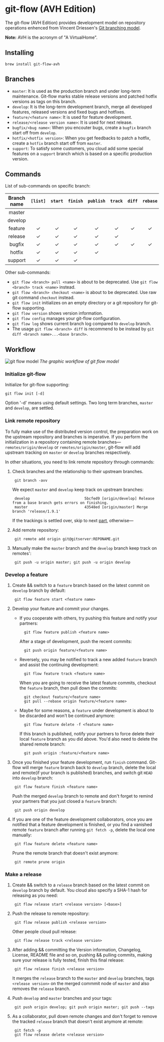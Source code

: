 # git-flow (AVH Edition)

The git-flow (AVH Edition) provides development model on repository operations enhenced from Vincent Driessen's [Git branching model](http://nvie.com/posts/a-successful-git-branching-model/). 

**Note:** AVH is the acronym of "A VirtualHome".

## Installing

    brew install git-flow-avh

## Branches

* `master`: It is used as the production branch and under long-term maintenance. Git-flow marks stable release versions and patched hotfix versions as tags on this branch.
* `develop`: It is the long-term development branch, merge all developed features, released versions and fixed bugs and hotfixes. 
* `feature/<feature name>`: It is used for feature development.
* `release/<release version name>`: It is used for next release.
* `bugfix/<bug name>`: When you encouter bugs, create a `bugfix` branch start off from `develop`.
* `hotfix/<hotfix version>`: When you get feedbacks to patch a hotfix, create a `hotfix` branch start off from `master`.
* `support`: To satisfy some customers, you cloud add some special features on a `support` branch which is based on a specific production version.

## Commands

List of sub-commands on specific branch:

Branch name | `[list]` | `start` | `finish` | `publish` | `track` | `diff` | `rebase` | `delete`
:---------: | :------: | :------:|:-------: | :-------: | :-----: | :----: | :------: | :-----:
master      |          |         |          |           |         |        |          |
develop     |          |         |          |           |         |        |          |
feature     | &check;  | &check; | &check;  | &check;   | &check; | &check;| &check;  | &check;
release     | &check;  | &check; | &check;  | &check;   | &check; |        |          | &check;
bugfix      | &check;  | &check; | &check;  | &check;   | &check; | &check;| &check;  | &check;
hotfix      | &check;  | &check; | &check;  | &check;   |         |        |          | &check;
support     | &check;  | &check; | &check;  |           |         |        |          |

Other sub-commands:
* `git flow <branch> pull <name>` is about to be deprecated. Use `git flow <branch> track <name>` instead.
* `git flow <branch> checkout <name>` is about to be deprecated. Use raw git command `checkout` instead.
* `git flow init` initializes on an empty directory or a git repository for git-flow supporting.
* `git flow version` shows version information.
* `git flow config` manages your git-flow configuration.
* `git flow log` shows current branch log compared to `develop` branch.
* The usage `git flow <branch> diff` is recommend to be instead by `git diff <branch name>...<base branch>`.

## Workflow

![git flow model](http://nvie.com/img/git-model@2x.png)
*The graphic workflow of git flow model*

### Initialize git-flow

Initialize for git-flow supporting:

    git flow init [-d]

Option '-d' means using default settings. Two long term branches, `master` and `develop`, are settled.

### Link remote repository

To fully make use of the distributed version control, the preparation work on the upstream repository and branches is imperative. If you perform the initialization in a repository containing remote branches—`remotes/origin/develop` or `remotes/origin/master`, git-flow will add upstream tracking on `master` or `develop` branches respectively.

In other situations, you need to link remote repository through commands:

1. Check branches and the relationship to their upstream branches.

        git branch -avv

    We expect `master` and `develop` keep track on upstream branches:

        develop                         5bcfed9 [origin/develop] Release from a base branch gets errors on finishing.
        master                          43548ed [origin/master] Merge branch 'release/1.9.1'

    If the trackings is settled over, skip to next [part](#develop-a-feature), otherwise—

2. Add remote repository:

        git remote add origin git@gitserver:REPONAME.git

3. Manually make the `master` branch and the `develop` branch keep track on remotes':

        git push -u origin master; git push -u origin develop

### Develop a feature

1. Create && switch to a `feature` branch based on the latest commit on `develop` branch by default:

        git flow feature start <feature name>

2. Develop your feature and commit your changes.

    * If you cooperate with others, try pushing this feature and notify your partners:

            git flow feature publish <feature name>

        After a stage of development, push the recent commits:

            git push origin feature/<feature name>

    * Reversely, you may be notified to track a new added `feature` branch and assist the continuing development:

            git flow feature track <feature name>

        When you are going to receive the latest feature commits, checkout the `feature` branch, then pull down the commits:

            git checkout feature/<feature name>
            git pull --rebase origin feature/<feature name>

    * Maybe for some reasons, a `feature` under development is about to be discarded and won't be continued anymore:

            git flow feature delete -f <feature name>

        If this branch is published, notify your partners to force delete their local `feature` branch as you did above. You'd also need to delete the shared remote branch:

            git push origin :feature/<feature name>

3. Once you finished your feature development, run `finish` command. Git-flow will merge `feature` branch back to `develop` branch, delete the local and remote(if your branch is published) branches, and switch git `HEAD` into `develop` branch:

        git flow feature finish <feature name>

    Push the merged `develop` branch to remote and don't forget to remind your partners that you just closed a `feature` branch:

        git push origin develop

4. If you are one of the feature development collaborators, once you are notified that a feature development is finished, or you find a vanished remote `feature` branch after running `git fetch -p`, delete the local one manually:

        git flow feature delete <feature name>

    Prune the remote branch that doesn't exist anymore:

        git remote prune origin

### Make a release

1. Create && switch to a `release` branch based on the latest commit on `develop` branch by default. You cloud also specify a SHA-1 hash for releasing as you need:

        git flow release start <release version> [<base>]

2. Push the release to remote repository:

        git flow release publish <release version>

    Other people cloud pull release:

        git flow release track <release version>

3. After adding && committing the Version information, Changelog, License, README file and so on, pushing && pulling commits, making sure your release is fully tested, finish this final release:

        git flow release finish <release version>

    It merges the `release` branch to the `master` and `develop` branches, tags `<release version>` on the merged commmit node of `master` and also removes the `release` branch.

4. Push `develop` and `master` branches and your tags:

        git push origin develop; git push origin master; git push --tags

5. As a collaborator, pull down remote changes and don't forget to remove the tracked `release` branch that doesn't exist anymore at remote:

        git fetch -p
        git flow release delete <release version>


